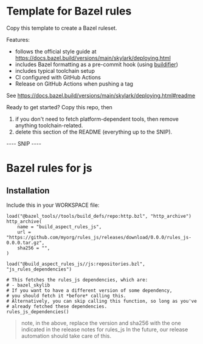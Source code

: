 # Template for Bazel rules

Copy this template to create a Bazel ruleset.

Features:

- follows the official style guide at https://docs.bazel.build/versions/main/skylark/deploying.html
- includes Bazel formatting as a pre-commit hook (using [buildifier])
- includes typical toolchain setup
- CI configured with GitHub Actions
- Release on GitHub Actions when pushing a tag

See https://docs.bazel.build/versions/main/skylark/deploying.html#readme

[buildifier]: https://github.com/bazelbuild/buildtools/tree/master/buildifier#readme

Ready to get started? Copy this repo, then

1. if you don't need to fetch platform-dependent tools, then remove anything toolchain-related.
1. delete this section of the README (everything up to the SNIP).

---- SNIP ----

# Bazel rules for js

## Installation

Include this in your WORKSPACE file:

```starlark
load("@bazel_tools//tools/build_defs/repo:http.bzl", "http_archive")
http_archive(
    name = "build_aspect_rules_js",
    url = "https://github.com/myorg/rules_js/releases/download/0.0.0/rules_js-0.0.0.tar.gz",
    sha256 = "",
)

load("@build_aspect_rules_js//js:repositories.bzl", "js_rules_dependencies")

# This fetches the rules_js dependencies, which are:
# - bazel_skylib
# If you want to have a different version of some dependency,
# you should fetch it *before* calling this.
# Alternatively, you can skip calling this function, so long as you've
# already fetched these dependencies.
rules_js_dependencies()
```

> note, in the above, replace the version and sha256 with the one indicated
> in the release notes for rules_js
> In the future, our release automation should take care of this.
